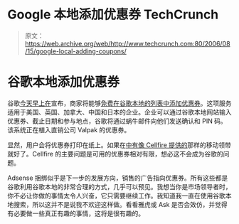 # Google 本地添加优惠券 TechCrunch

> 原文：<https://web.archive.org/web/http://www.techcrunch.com:80/2006/08/15/google-local-adding-coupons/>

# 谷歌本地添加优惠券

 [](https://web.archive.org/web/20220808195425/http://local.google.com/) 谷歌[今天早上在](https://web.archive.org/web/20220808195425/http://us.rd.yahoo.com/dailynews/rss/search/google/SIG=11shggp1p/*http://www.nytimes.com/2006/08/15/business/15google.html)宣布，商家将能够[免费在谷歌本地的列表中添加优惠券](https://web.archive.org/web/20220808195425/http://www.google.com/local/add/coupons)。这项服务适用于美国、英国、加拿大、中国和日本的企业。企业可以通过谷歌本地网站输入优惠券、截止日期和参与地点，谷歌将通过蜗牛邮件向他们发送确认和 PIN 码。该系统正在植入直销公司 Valpak 的优惠券。

显然，用户会将优惠券打印在纸上。如果在[中有像 Cellfire 提供的](https://web.archive.org/web/20220808195425/http://www.beta.techcrunch.com/2006/06/27/cellfire-coupons-by-phone-goes-national-today/)那样的移动领带就好了。Cellfire 的主要问题是可用的优惠券相对有限，想必这不会成为谷歌的问题。

Adsense 捆绑似乎是下一步的发展方向，销售的广告指向优惠券。所有这些都是谷歌利用谷歌本地的非常合理的方式，几乎可以预见。我想当你是市场领导者时，你不必让你做的事情太令人兴奋，它只需要继续工作。我知道我一直在使用谷歌本地搜索，所以这并不是说我不欢迎这样做。看看雅虎或 Ask 是否会效仿，并觉得有必要做一些真正有趣的事情，这将是很有趣的。